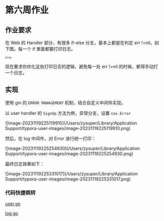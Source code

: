 # 第六周作业 

## 作业要求

在 Web 的 Handler 部分，有很多 if-else 分支，基本上都是在判定 err !=nil。如下图，每一个 if 里面都要打印日志。

<img src="https://static001.infoq.cn/resource/image/8d/28/8d04b1dea1f6a5d9df2aaaf6905e2c28.png" alt="img" style="zoom:50%;" />

现在要求你优化这些打印日志的逻辑，避免每一处 err !=nil 的时候，都得手动打一个日志。

## 实现

使用 gin 的 `ERROR MANAGEMENT` 机制，结合自定义中间件实现。

以 user handler 的 `SignUp` 方法为例，异常分支，设置 `cox.Error`

![image-20231119225119910](/Users/zysuper/Library/Application Support/typora-user-images/image-20231119225119910.png)

然后，在 log 中间件，对 Error 进行统一打印：

![image-20231119225254930](/Users/zysuper/Library/Application Support/typora-user-images/image-20231119225254930.png)

最终日志效果如下：

![image-20231119225331017](/Users/zysuper/Library/Application Support/typora-user-images/image-20231119225331017.png)

### 代码快捷跳转

[user.go](./webook/internal/web/user.go)

[log.go](./webook/internal/web/middleware/log.go)

